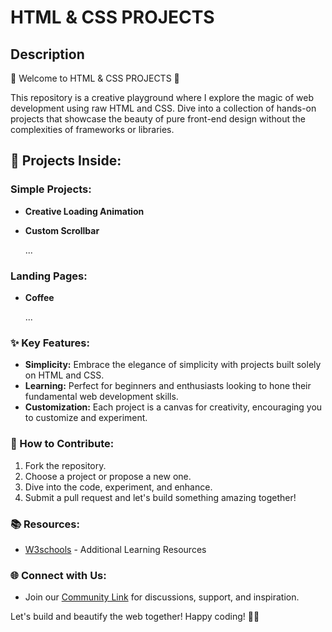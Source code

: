 # HTML & CSS PROJECTS

## Description

🚀 Welcome to HTML & CSS PROJECTS 🚀

This repository is a creative playground where I explore the magic of web development using raw HTML and CSS. Dive into a collection of hands-on projects that showcase the beauty of pure front-end design without the complexities of frameworks or libraries.

## 🎨 Projects Inside:

### Simple Projects:
- **Creative Loading Animation** 
- **Custom Scrollbar**

   ...

### Landing Pages:
- **Coffee**
   
   ...

### ✨ Key Features:
- **Simplicity:** Embrace the elegance of simplicity with projects built solely on HTML and CSS.
- **Learning:** Perfect for beginners and enthusiasts looking to hone their fundamental web development skills.
- **Customization:** Each project is a canvas for creativity, encouraging you to customize and experiment.

### 🤝 How to Contribute:
1. Fork the repository.
2. Choose a project or propose a new one.
3. Dive into the code, experiment, and enhance.
4. Submit a pull request and let's build something amazing together!

### 📚 Resources:
- [W3schools](https://www.w3schools.com/) - Additional Learning Resources
<!-- - [Link 2 - Inspirational Websites]
- [Link 3 - Helpful Guides] -->

### 🌐 Connect with Us:
- Join our [Community Link](#) for discussions, support, and inspiration.

Let's build and beautify the web together! Happy coding! 🌈🚀
